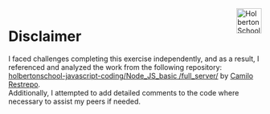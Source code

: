 <img  height="50px" align="right" src="https://apply.holbertonschool.com/holberton-logo.png" alt="Holberton School logo">

# Disclaimer

I faced challenges completing this exercise independently, and as a result, I referenced and analyzed the work from the following repository: [holbertonschool-javascript-coding/Node_JS_basic
/full_server/](https://github.com/CamiloRestrepo469/holbertonschool-javascript-coding/tree/main/Node_JS_basic/full_server) by [Camilo Restrepo](https://github.com/CamiloRestrepo469).
<br>
Additionally, I attempted to add detailed comments to the code where necessary to assist my peers if needed.
